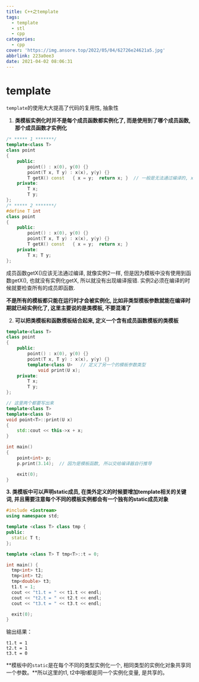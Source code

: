 ```yaml
---
title: C++之template
tags:
  - template
  - stl
  - cpp
categories:
  - cpp
cover: 'https://img.ansore.top/2022/05/04/62726e24621a5.jpg'
abbrlink: 223a0ee3
date: 2021-04-02 08:06:31
---
```


# template

`template`的使用大大提高了代码的复用性, 抽象性

1. **类模板实例化时并不是每个成员函数都实例化了, 而是使用到了哪个成员函数, 那个成员函数才实例化**

```cpp
/* ***** 1 *******/
template<class T>
class point
{
	public:
		point() : x(0), y(0) {}
		point(T x, T y) : x(x), y(y) {}
		T getX() const   { x = y;  return x; }	// 一般是无法通过编译的, x不允许被修改, 但是这里并没有报错
	private:
		T x;
		T y;
};
/* ***** 2 *******/
#define T int
class point
{
	public:
		point() : x(0), y(0) {}
		point(T x, T y) : x(x), y(y) {}
		T getX() const   { x = y;  return x; }
	private:
		T x; T y;
};
```

成员函数getX()应该无法通过编译, 就像实例2一样, 但是因为模板中没有使用到函数getX(), 也就没有实例化getX, 所以就没有出现编译报错. 实例2必须在编译的时候就要检查所有的成员即函数.

**不是所有的模板都只能在运行时才会被实例化, 比如非类型模板参数就能在编译时期就已经实例化了, 这里主要说的是类模板, 不要混淆了**

2. **可以把类模板和函数模板结合起来, 定义一个含有成员函数模板的类模板**

```cpp
template<class T>
class point
{
	public:
		point() : x(0), y(0) {}
		point(T x, T y) : x(x), y(y) {}
		template<class U>	// 定义了另一个的模板参数类型
			void print(U x);
	private:
		T x;
		T y;
};

// 这里两个都要写出来
template<class T>
template<class U>
void point<T>::print(U x)
{
	std::cout << this->x + x;
}

int main()
{
	point<int> p;
	p.print(3.14);	// 因为是模板函数, 所以交给编译器自行推导

	exit(0);
}
```

**3. 类模板中可以声明static成员, 在类外定义的时候要增加template相关的关键词, 并且需要注意每个不同的模板实例都会有一个独有的static成员对象**

```cpp
#include <iostream>
using namespace std;

template <class T> class tmp {
public:
  static T t;
};

template <class T> T tmp<T>::t = 0;

int main() {
  tmp<int> t1;
  tmp<int> t2;
  tmp<double> t3;
  t1.t = 1;
  cout << "t1.t = " << t1.t << endl;
  cout << "t2.t = " << t2.t << endl;
  cout << "t3.t = " << t3.t << endl;

  exit(0);
}
```

输出结果：

```
t1.t = 1
t2.t = 1
t3.t = 0
```

**模板中的`static`是在每个不同的类型实例化一个, 相同类型的实例化对象共享同一个参数。**所以这里的t1, t2中哦t都是同一个实例化变量, 是共享的。
